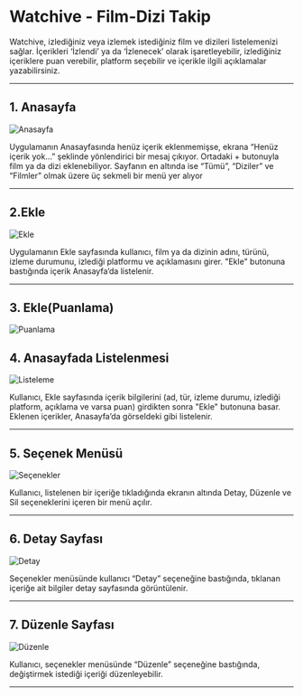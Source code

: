#  Watchive - Film-Dizi Takip

Watchive, izlediğiniz veya izlemek istediğiniz film ve dizileri listelemenizi sağlar. İçerikleri ‘İzlendi’ ya da ‘İzlenecek’ olarak işaretleyebilir, izlediğiniz içeriklere puan verebilir, platform seçebilir ve içerikle ilgili açıklamalar yazabilirsiniz.

---

##  1. Anasayfa 

![Anasayfa](Anasayfa.jpg)

Uygulamanın Anasayfasında henüz içerik eklenmemişse, ekrana “Henüz içerik yok…” şeklinde yönlendirici bir mesaj çıkıyor. Ortadaki + butonuyla film ya da dizi eklenebiliyor. Sayfanın en altında ise “Tümü”, “Diziler” ve “Filmler” olmak üzere üç sekmeli bir menü yer alıyor

---

##  2.Ekle 

![Ekle](Eklesayfası.jpg)

Uygulamanın Ekle sayfasında kullanıcı, film ya da dizinin adını, türünü, izleme durumunu, izlediği platformu ve açıklamasını girer. "Ekle" butonuna bastığında içerik Anasayfa’da listelenir.

---


##  3. Ekle(Puanlama)

![Puanlama](Puan.jpg)



##  4. Anasayfada Listelenmesi

![Listeleme](Listeleme.jpg)

Kullanıcı, Ekle sayfasında içerik bilgilerini (ad, tür, izleme durumu, izlediği platform, açıklama ve varsa puan) girdikten sonra "Ekle" butonuna basar. Eklenen içerikler, Anasayfa’da görseldeki gibi listelenir.

---



##  5. Seçenek Menüsü

![Seçenekler](Seçenekler.jpg)

Kullanıcı, listelenen bir içeriğe tıkladığında ekranın altında Detay, Düzenle ve Sil seçeneklerini içeren bir menü açılır.

---



##  6. Detay Sayfası

![Detay](Detaysayfası.jpg)

Seçenekler menüsünde kullanıcı “Detay” seçeneğine bastığında, tıklanan içeriğe ait bilgiler detay sayfasında görüntülenir.

---


##  7. Düzenle Sayfası

![Düzenle](Düzenlesayfası.jpg)

Kullanıcı, seçenekler menüsünde “Düzenle” seçeneğine bastığında, değiştirmek istediği içeriği düzenleyebilir.

---



